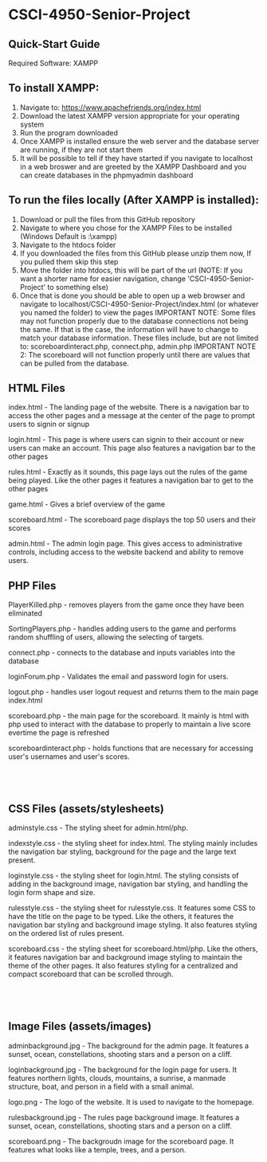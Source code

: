 # CSCI-4950-Senior-Project

## Quick-Start Guide
Required Software: XAMPP

## To install XAMPP:
1. Navigate to: https://www.apachefriends.org/index.html
2. Download the latest XAMPP version appropriate for your operating system
3. Run the program downloaded
4. Once XAMPP is installed ensure the web server and the database server are running, if they are not start them
5. It will be possible to tell if they have started if you navigate to localhost in a web broswer and are greeted by the XAMPP Dashboard and you can create databases in the phpmyadmin dashboard

## To run the files locally (After XAMPP is installed):
1. Download or pull the files from this GitHub repository
2. Navigate to where you chose for the XAMPP Files to be installed (Windows Default is <Drive>:\xampp\)
3. Navigate to the htdocs folder
4. If you downloaded the files from this GitHub please unzip them now, If you pulled them skip this step
5. Move the folder into htdocs, this will be part of the url (NOTE: If you want a shorter name for easier navigation, change 'CSCI-4950-Senior-Project' to something else)
6. Once that is done you should be able to open up a web browser and navigate to localhost/CSCI-4950-Senior-Project/index.html (or whatever you named the folder) to view the pages
IMPORTANT NOTE: Some files may not function properly due to the database connections not being the same. If that is the case, the information will have to change to match your database information. These files include, but are not limited to: scoreboardinteract.php, connect.php, admin.php
IMPORTANT NOTE 2: The scoreboard will not function properly until there are values that can be pulled from the database.


## HTML Files
index.html - The landing page of the website. There is a navigation bar to access the other pages and a message at the center of the page to prompt users to signin or signup

login.html - This page is where users can signin to their account or new users can make an account. This page also features a navigation bar to the other pages

rules.html - Exactly as it sounds, this page lays out the rules of the game being played. Like the other pages it features a navigation bar to get to the other pages

game.html - Gives a brief overview of the game

scoreboard.html - The scoreboard page displays the top 50 users and their scores

admin.html - The admin login page. This gives access to administrative controls, including access to the website backend and ability to remove users.

## PHP Files
PlayerKilled.php - removes players from the game once they have been eliminated

SortingPlayers.php - handles adding users to the game and performs random shuffling of users, allowing the selecting of targets. 

connect.php -  connects to the database and inputs variables into the database

loginForum.php - Validates the email and password login for users.

logout.php - handles user logout request and returns them to the main page index.html

scoreboard.php - the main page for the scoreboard. It mainly is html with php used to interact with the database to properly to maintain a live score evertime the page is refreshed

scoreboardinteract.php - holds functions that are necessary for accessing user's usernames and user's scores.

## <br>
## CSS Files (assets/stylesheets)

adminstyle.css - The styling sheet for admin.html/php. 

indexstyle.css - the styling sheet for index.html. The styling mainly includes the navigation bar styling, background for the page and the large text present.

loginstyle.css - the styling sheet for login.html. The styling consists of adding in the background image, navigation bar styling, and handling the login form shape and size.

rulesstyle.css - the styling sheet for rulesstyle.css. It features some CSS to have the title on the page to be typed. Like the others, it features the navigation bar styling and background image styling. It also features styling on the ordered list of rules present.

scoreboard.css - the styling sheet for scoreboard.html/php. Like the others, it features navigation bar and background image styling to maintain the theme of the other pages. It also features styling for a centralized and compact scoreboard that can be scrolled through.

## <br>
## Image Files (assets/images)

adminbackground.jpg - The background for the admin page. It features a sunset, ocean, constellations, shooting stars and a person on a cliff.

loginbackground.jpg - The background for the login page for users. It features northern lights, clouds, mountains, a sunrise, a manmade structure, boat, and person in a field with a small animal.

logo.png - The logo of the website. It is used to navigate to the homepage.

rulesbackground.jpg - The rules page background image. It features a sunset, ocean, constellations, shooting stars and a person on a cliff.

scoreboard.png - The backgroudn image for the scoreboard page. It features what looks like a temple, trees, and a person.
